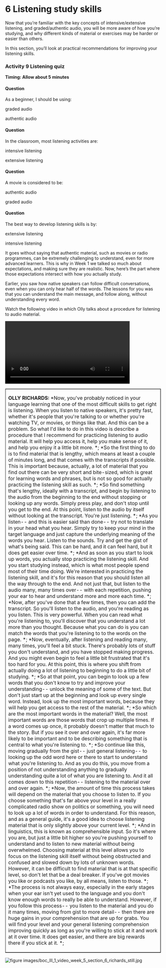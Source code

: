 # 6 Listening study skills


Now that you’re familiar with the key concepts of intensive/extensive listening, and graded/authentic audio, you will be more aware of how you’re studying, and why different kinds of material or exercises may be harder or easier than others.

In this section, you’ll look at practical recommendations for improving your listening skills.


### Activity 9 Listening quiz 
__Timing: Allow about 5 minutes__


#### Question

As a beginner, I should be using:

graded audio

authentic audio


#### Question

In the classroom, most listening activities are:

intensive listening

extensive listening


#### Question

A movie is considered to be:

authentic audio

graded audio


#### Question

The best way to develop listening skills is by:

extensive listening

intensive listening



It goes without saying that authentic material, such as movies or radio programmes, can be extremely challenging to understand, even for more advanced learners. This is why in Week 1 we talked so much about expectations, and making sure they are realistic. Now, here’s the part where those expectations intersect with how you actually study.

Earlier, you saw how native speakers can follow difficult conversations, even when you can only hear half of the words. The lessons for you was that you can understand the main message, and follow along, without understanding every word.

Watch the following video in which Olly talks about a procedure for listening to audio material.
<!--MEDIACONTENT--><video xmlns:str="http://exslt.org/strings" width="80%" download=""><source src="https://www.open.edu/openlearn/ocw/pluginfile.php/1395607/mod_oucontent/oucontent/71942/boc_lll_1_video_week_5_section_6_richards.mp4" type="video/mp4"></source></video><!--TRANSCRIPT--><table xmlns:str="http://exslt.org/strings" border="1"><tr><td>
__OLLY RICHARDS:__ *Now, you've probably noticed in your language learning that one of the most difficult skills to get right is listening. When you listen to native speakers, it's pretty fast, whether it's people that you're talking to or whether you're watching TV, or movies, or things like that. And this can be a problem. So what I'd like to do in this video is describe a procedure that I recommend for practicing listening to audio material. It will help you access it, help you make sense of it, and help you enjoy it a little bit more. *;
*So the first thing to do is to find material that is lengthy, which means at least a couple of minutes long, and that comes with the transcripts if possible. This is important because, actually, a lot of material that you find out there can be very short and bite-sized, which is great for learning words and phrases, but is not so good for actually practicing the listening skill as such. *;
*So find something that's lengthy, ideally with a transcript, and begin by listening to the audio from the beginning to the end without stopping or looking up any words. Simply press play, and don't stop until you get to the end. At this point, listen to the audio by itself without looking at the transcript. You're just listening. *;
*As you listen-- and this is easier said than done-- try not to translate in your head what you hear. Simply try to keep your mind in the target language and just capture the underlying meaning of the words you hear. Listen to the sounds. Try and get the gist of what's being said. This can be hard, and it can feel hard, but it does get easier over time. *;
*And as soon as you start to look up words, you actually stop practicing the listening skill. And you start studying instead, which is what most people spend most of their time doing. We're interested in practicing the listening skill, and it's for this reason that you should listen all the way through to the end. And not just that, but listen to the audio many, many times over-- with each repetition, pushing your ear to hear and understand more and more each time. *;
*Now, after you've done that a few times, then you can add the transcript. So you'll listen to the audio, and you're reading as you listen. This is very powerful. When you can read what you're listening to, you'll discover that you understand a lot more than you thought. Because what you can do is you can match the words that you're listening to to the words on the page. *;
*Now, eventually, after listening and reading many, many times, you'll feel a bit stuck. There's probably lots of stuff you don't understand, and you have stopped making progress. And you might even begin to feel a little bit frustrated that it's too hard for you. At this point, this is where you shift from actually doing a lot of listening to beginning to do a little bit of studying. *;
*So at that point, you can begin to look up a few words that you don't know to try and improve your understanding-- unlock the meaning of some of the text. But don't just start up at the beginning and look up every single word. Instead, look up the most important words, because they will help you get access to the rest of the material. *;
*So which are the most important words in the material? Well, the most important words are those words that crop up multiple times. If a word comes up once, it probably doesn't matter that much to the story. But if you see it over and over again, it's far more likely to be important and to be describing something that is central to what you're listening to. *;
*So continue like this, moving gradually from the gist-- just general listening-- to looking up the odd word here or there to start to understand what you're listening to. And as you do this, you move from a position of not understanding anything to gradually understanding quite a lot of what you are listening to. And it all comes down to this repetition-- listening to the material over and over again. *;
*Now, the amount of time this process takes will depend on the material that you choose to listen to. If you choose something that's far above your level in a really complicated radio show on politics or something, you will need to look up a lot of words in order to understand. For this reason, and as a general guide, it's a good idea to choose listening material that is only slightly above your current level. *;
*And in linguistics, this is known as comprehensible input. So it's where you are, but just a little bit higher so you're pushing yourself to understand and to listen to new material without being overwhelmed. Choosing material at this level allows you to focus on the listening skill itself without being obstructed and confused and slowed down by lots of unknown words. However, it can be difficult to find material that is at that specific level, so don't let that be a deal breaker. If you've got movies you like or podcasts you like, by all means, listen to those. *;
*The process is not always easy, especially in the early stages when your ear isn't yet used to the language and you don't know enough words to really be able to understand. However, if you follow this process-- you listen to the material and you do it many times, moving from gist to more detail-- then there are huge gains in your comprehension that are up for grabs. You will find your level and your general listening comprehension improving quickly as long as you're willing to stick at it and work at it over time. It does get easier, and there are big rewards there if you stick at it. *;
</td></tr></table><!--ENDTRANSCRIPT-->

![figure images/boc_lll_1_video_week_5_section_6_richards_still.jpg](../images/boc_lll_1_video_week_5_section_6_richards_still.jpg)
<!--ENDMEDIACONTENT-->
